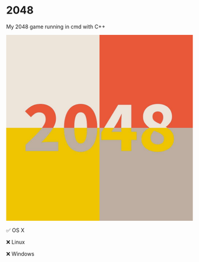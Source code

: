 # 2048
My 2048 game running in cmd with C++

![Image text](https://raw.githubusercontent.com/RobinC94/2048/master/image/2048.jpeg)

:white_check_mark: OS X

:x: Linux

:x: Windows